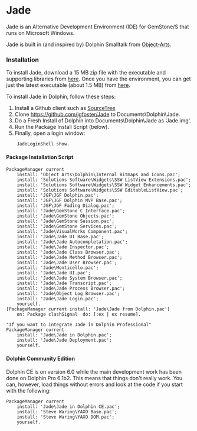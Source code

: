 Jade
====

Jade is an Alternative Development Environment (IDE) for GemStone/S that runs on Microsoft Windows.

Jade is built in (and inspired by) Dolphin Smalltalk from [Object-Arts](http://www.object-arts.com/).

### Installation
To install Jade, download a 15 MB zip file with the executable and supporting libraries from [here](https://github.com/jgfoster/Jade/raw/master/runtime/Jade.zip). Once you have the environment, you can get just the latest executable (about 1.5 MB) from [here](https://github.com/jgfoster/Jade/raw/master/runtime/Jade.exe).

To install Jade in Dolphin, follow these steps:
1. Install a Github client such as [SourceTree](http://www.sourcetreeapp.com/)
2. Clone https://github.com/jgfoster/Jade to Documents\Dolphin\Jade.
3. Do a Fresh Install of Dolphin into Documents\Dolphin\Jade as 'Jade.img'.
4. Run the Package Install Script (below).
5. Finally, open a login window:
```
    JadeLoginShell show.
```

#### Package Installation Script
```
PackageManager current
	install: 'Object Arts\Dolphin\Internal Bitmaps and Icons.pac';
	install: 'Solutions Software\Widgets\SSW ListView Extensions.pac';
	install: 'Solutions Software\Widgets\SSW Widget Enhancements.pac';
	install: 'Solutions Software\Widgets\SSW EditableListView.pac';
	install: 'JGF\JGF Dolphin.pac';
	install: 'JGF\JGF Dolphin MVP Base.pac';
	install: 'JGF\JGF Fading Dialog.pac';
	install: 'Jade\GemStone C Interface.pac';
	install: 'Jade\GemStone Objects.pac';
	install: 'Jade\GemStone Session.pac';
	install: 'Jade\GemStone Services.pac';
	install: 'Jade\VisualWorks Component.pac';
	install: 'Jade\Jade UI Base.pac';
	install: 'Jade\Jade Autocompletation.pac';
	install: 'Jade\Jade Inspector.pac';
	install: 'Jade\Jade Class Browser.pac';
	install: 'Jade\Jade Method Browser.pac';
	install: 'Jade\Jade User Browser.pac';
	install: 'Jade\Monticello.pac';
	install: 'Jade\Jade UI.pac';
	install: 'Jade\Jade System Browser.pac';
	install: 'Jade\Jade Transcript.pac';
	install: 'Jade\Jade Process Browser.pac';
	install: 'Jade\Object Log Browser.pac';
	install: 'Jade\Jade Login.pac';
	yourself.
[PackageManager current install: 'Jade\Jade from Dolphin.pac']
	on: Package clashSignal  do: [:ex | ex resume].

"If you want to integrate Jade in Dolphin Professional"
PackageManager current
	install: 'Jade\Jade in Dolphin.pac';
	install: 'Jade\Jade Deployment.pac';
	yourself.
```
#### Dolphin Community Edition

Dolphin CE is on version 6.0 while the main development work
has been done on Dolphin Pro 6.1b2. This means that things don't
really work. You can, however, load things without errors and
look at the code if you start with the following:
```
PackageManager current
    install: 'Jade\Jade in Dolphin CE.pac';
    install: 'Steve Waring\YAXO Base.pac';
    install: 'Steve Waring\YAXO DOM.pac';
    yourself.
```
